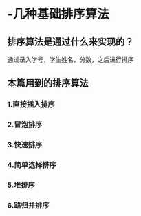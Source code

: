 # -几种基础排序算法

## 排序算法是通过什么来实现的？
通过录入学号，学生姓名，分数，之后进行排序

## 本篇用到的排序算法

### 1.直接插入排序
### 2.冒泡排序
### 3.快速排序
### 4.简单选择排序
### 5.堆排序
### 6.路归并排序
